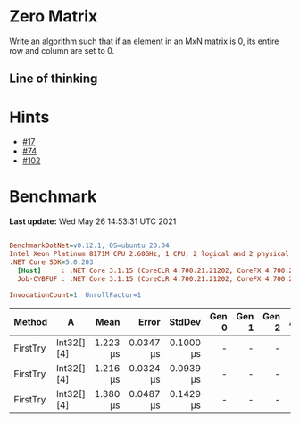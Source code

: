 ﻿# Zero Matrix
Write an algorithm such that if an element in an MxN matrix is 0, its entire row and 
column are set to 0.

## Line of thinking

# Hints
- [#17](../../../hints.md#17)
- [#74](../../../hints.md#74)
- [#102](../../../hints.md#102)


# Benchmark

**Last update:** Wed May 26 14:53:31 UTC 2021

``` ini

BenchmarkDotNet=v0.12.1, OS=ubuntu 20.04
Intel Xeon Platinum 8171M CPU 2.60GHz, 1 CPU, 2 logical and 2 physical cores
.NET Core SDK=5.0.203
  [Host]     : .NET Core 3.1.15 (CoreCLR 4.700.21.21202, CoreFX 4.700.21.21402), X64 RyuJIT
  Job-CYBFUF : .NET Core 3.1.15 (CoreCLR 4.700.21.21202, CoreFX 4.700.21.21402), X64 RyuJIT

InvocationCount=1  UnrollFactor=1  

```
|   Method |          A |     Mean |     Error |    StdDev | Gen 0 | Gen 1 | Gen 2 | Allocated |
|--------- |----------- |---------:|----------:|----------:|------:|------:|------:|----------:|
| FirstTry | Int32[][4] | 1.223 μs | 0.0347 μs | 0.1000 μs |     - |     - |     - |      56 B |
| FirstTry | Int32[][4] | 1.216 μs | 0.0324 μs | 0.0939 μs |     - |     - |     - |      56 B |
| FirstTry | Int32[][4] | 1.380 μs | 0.0487 μs | 0.1429 μs |     - |     - |     - |      56 B |
